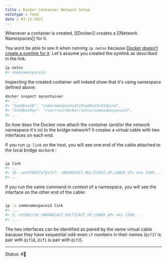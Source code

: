 ```yaml
---
title : Docker Container Network Setup
notetype : feed
date : 03-11-2021
---
```


Whenever a container is created, [[Docker]] creates a [[Network Namespaces]] for it. 

You wont be able to see it when running `ip netns` because [Docker doesn't create a symlink for it](https://stackoverflow.com/questions/31265993/docker-networking-namespace-not-visible-in-ip-netns-list). Let's assume you created the symlink as described in the link.

```bash
ip netns
#> somenamespaceid
```

Inspecting the created container will indeed show that it's using namespace defined above:

```bash
docker inspect mycontainer
#> ...
#> "SandboxID": "somenamespaceid123sadbio1n414psnd",
#> "SandboxKey": "/var/run/docker/netns/somenamespaceid",
#> ...
```

So how does the Docker now attach the container (and/or the network namespace it's in) to the bridge network? It creates a virtual cable with two interfaces on each end.

If you run `ip link` on the host, you will see one end of the cable attached to the local bridge `docker0` :

```bash

ip link
#> ...
#> 18: veth70597a7@if17: <BROADCAST,MULTICAST,UP,LOWER_UP> mtu 1500...
#> ...

```

If you run the same command in context of a namespace, you will see the interface on the other end of the cable:

```bash

ip -n somenamespaceid link
#> ...
#> 3: eth0@if18 <BROADCAST,MULTICAST,UP,LOWER_UP> mtu 1500...
#> ...

```

The two interfaces can be identified as paired by the same virtual cable bacause they have sequential odd-even `if` numbers in their names (`@if17` is pair with `@if18`, `@if1` is pair with `@if2`).

-----

Status: #🌱 


